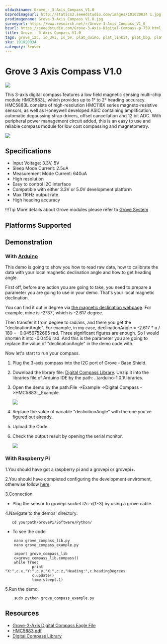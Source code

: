 ```yaml
---
oldwikiname: Grove_-_3-Axis_Compass_V1.0
bzprodimageurl: http://statics3.seeedstudio.com/images/101020034 1.jpg
prodimagename: Grove-3-Axis_Compass_V1.0.jpg
surveyurl: https://www.research.net/r/Grove-3-Axis_Compass_V1_0
bzurl: https://seeedstudio.com/Grove-3-Axis-Digital-Compass-p-759.html
title: Grove - 3-Axis Compass V1.0
tags: grove_i2c, io_3v3, io_5v, plat_duino, plat_linkit, plat_bbg, plat_wio
sku: 101020034
category: Sensor
---
```


# Grove 3 Axis Compass V1.0

![](https://raw.githubusercontent.com/SeeedDocument/Grove-3-Axis\_Compass\_V1.0/master/img/Grove-3-Axis\_Compass\_V1.0.jpg)

This 3-axis digital compass features a low field magnetic sensing multi-chip module HMC5883L, which provides up to 1° to 2° heading accuracy. HMC5883L consists of high-resolution HMC118X series magneto-resistive sensors, as well as Honeywell developed ASIC containing amplification, automatic degaussing strap drivers, offset cancellation and 12 bit ADC. With peripheral power management circuit added, this is an easy to use and reliable compass module for low cost compassing and magnetometry.

[![](https://raw.githubusercontent.com/SeeedDocument/common/master/Get\_One\_Now\_Banner.png)](http://www.seeedstudio.com/Grove-3-Axis-Digital-Compass-p-759.html)

## Specifications

* Input Voltage: 3.3V, 5V
* Sleep Mode Current: 2.5uA
* Measurement Mode Current: 640uA
* High resolution
* Easy to control I2C interface
* Compatible with either 3.3V or 5.0V development platform
* Max 116Hz output rate
* High heading accuracy

!!!Tip More details about Grove modules please refer to [Grove System](http://wiki.seeed.cc/Grove\_System/)

## Platforms Supported

## Demonstration

### With [Arduino](https://app.gitbook.com/Arduino)

This demo is going to show you how to read raw data, how to calibrate the data with your local magnetic declination angle and how to get heading angle.

First off, before any action you are going to take, you need to prepare a parameter you are going to use in your demo. That's your local magnetic declination.

You can find it out in degree via [the magnetic declination webpage](http://www.magnetic-declination.com/). For example, mine is -2°37’, which is -2.617 degree.

Then transfer it from degree to radians, and there you get the "declinationAngle". For example, in my case, declinationAngle = -2.617 \* π / 180 = -0.0456752665 rad. Three significant figures are enough. So I would shorten it into -0.0456 rad. And this is the parameter you are going to replace the value of "declinationAngle" in the demo code with.

Now let's start to run your compass.

1. Plug the 3-axis compass into the I2C port of Grove - Base Shield.
2. Download the library file: [Digital Compass Library](https://raw.githubusercontent.com/SeeedDocument/Grove-3-Axis\_Compass\_V1.0/master/res/Digital\_Compass.zip). Unzip it into the libraries file of Arduino IDE by the path: ..\arduino-1.0.1\libraries.
3.  Open the demo by the path:File ->Example ->Digital Compass ->HMC5883L\_Example.

    ![](https://raw.githubusercontent.com/SeeedDocument/Grove-3-Axis\_Compass\_V1.0/master/img/Digital\_Compass1.jpg)
4. Replace the value of variable "declinitionAngle" with the one you've figured out already.
5. Upload the Code.
6.  Check the output result by opening the serial monitor.

    ![](https://raw.githubusercontent.com/SeeedDocument/Grove-3-Axis\_Compass\_V1.0/master/img/Digital\_Compass2.jpg)

### With Raspberry Pi

1.You should have got a raspberry pi and a grovepi or grovepi+.

2.You should have completed configuring the development enviroment, otherwise follow [here](https://app.gitbook.com/GrovePiPlus).

3.Connection

* Plug the sensor to grovepi socket i2c-x(1\~3) by using a grove cable.

4.Navigate to the demos' directory:

```
   cd yourpath/GrovePi/Software/Python/
```

* To see the code

```
    nano grove_compass_lib.py       
    nano grove_compass_example.py
```

```
    import grove_compass_lib
    c=grove_compass_lib.compass()
    while True:
            print "X:",c.x,"Y:",c.y,"X:",c.z,"Heading:",c.headingDegrees
            c.update()
            time.sleep(.1)
```

5.Run the demo.

```
    sudo python grove_compass_example.py
```

## Resources

* [Grove-3-Axis Digital Compass Eagle File](https://raw.githubusercontent.com/SeeedDocument/Grove-3-Axis\_Compass\_V1.0/master/res/Grove-3-Axis\_Digital\_Compass\_Eagle\_File.zip)
* [HMC5883.pdf](https://raw.githubusercontent.com/SeeedDocument/Grove-3-Axis\_Compass\_V1.0/master/res/HMC5883.pdf)
* [Digital Compass Library](https://raw.githubusercontent.com/SeeedDocument/Grove-3-Axis\_Compass\_V1.0/master/res/Digital\_Compass.zip)
